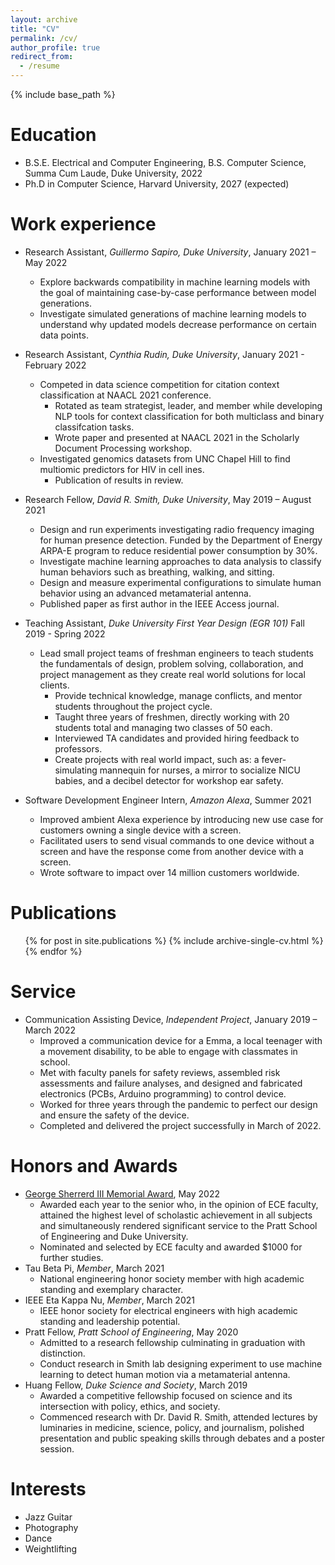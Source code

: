 ```yaml
---
layout: archive
title: "CV"
permalink: /cv/
author_profile: true
redirect_from:
  - /resume
---
```


{% include base_path %}

# Education

- B.S.E. Electrical and Computer Engineering, B.S. Computer Science, Summa Cum Laude, Duke University, 2022
- Ph.D in Computer Science, Harvard University, 2027 (expected)

# Work experience

- Research Assistant, _Guillermo Sapiro, Duke University_, January 2021 – May 2022

  - Explore backwards compatibility in machine learning models with the goal of maintaining case-by-case performance between model generations.
  - Investigate simulated generations of machine learning models to understand why updated models decrease performance on certain data points.

- Research Assistant, _Cynthia Rudin, Duke University_, January 2021 - February 2022

  - Competed in data science competition for citation context classification at NAACL 2021 conference.
    - Rotated as team strategist, leader, and member while developing NLP tools for context classification for both multiclass and binary classifcation tasks.
    - Wrote paper and presented at NAACL 2021 in the Scholarly Document Processing workshop.
  - Investigated genomics datasets from UNC Chapel Hill to find multiomic predictors for HIV in cell ines.
    - Publication of results in review.

- Research Fellow, _David R. Smith, Duke University_, May 2019 – August 2021

  - Design and run experiments investigating radio frequency imaging for human presence detection. Funded by the Department of Energy ARPA-E program to reduce residential power consumption by 30%.
  - Investigate machine learning approaches to data analysis to classify human behaviors such as breathing, walking, and sitting.
  - Design and measure experimental configurations to simulate human behavior using an advanced metamaterial antenna.
  - Published paper as first author in the IEEE Access journal.

- Teaching Assistant, _Duke University First Year Design (EGR 101)_ Fall 2019 - Spring 2022

  - Lead small project teams of freshman engineers to teach students the fundamentals of design, problem solving, collaboration, and project management as they create real world solutions for local clients.
    - Provide technical knowledge, manage conflicts, and mentor students throughout the project cycle.
    - Taught three years of freshmen, directly working with 20 students total and managing two classes of 50 each.
    - Interviewed TA candidates and provided hiring feedback to professors.
    - Create projects with real world impact, such as: a fever-simulating mannequin for nurses, a mirror to socialize NICU babies, and a decibel detector for workshop ear safety.

- Software Development Engineer Intern, _Amazon Alexa_, Summer 2021
  - Improved ambient Alexa experience by introducing new use case for customers owning a single device with a screen.
  - Facilitated users to send visual commands to one device without a screen and have the response come from another device with a screen.
  - Wrote software to impact over 14 million customers worldwide.

# Publications

  <ul>{% for post in site.publications %}
    {% include archive-single-cv.html %}
  {% endfor %}</ul>
  
<!-- Talks
======
  <ul>{% for post in site.talks %}
    {% include archive-single-talk-cv.html %}
  {% endfor %}</ul> -->
  
<!-- Teaching
======
  <ul>{% for post in site.teaching %}
    {% include archive-single-cv.html %}
  {% endfor %}</ul> -->

# Service

- Communication Assisting Device, _Independent Project_, January 2019 – March 2022
  - Improved a communication device for a Emma, a local teenager with a movement disability, to be able to engage with classmates in school.
  - Met with faculty panels for safety reviews, assembled risk assessments and failure analyses, and designed and fabricated electronics (PCBs, Arduino programming) to control device.
  - Worked for three years through the pandemic to perfect our design and ensure the safety of the device.
  - Completed and delivered the project successfully in March of 2022.

# Honors and Awards

- [George Sherrerd III Memorial Award](https://ece.duke.edu/undergrad/students/awards-honors), May 2022
  - Awarded each year to the senior who, in the opinion of ECE faculty, attained the highest level of scholastic achievement in all subjects and simultaneously rendered significant service to the Pratt School of Engineering and Duke University.
  - Nominated and selected by ECE faculty and awarded $1000 for further studies.
- Tau Beta Pi, _Member_, March 2021
  - National engineering honor society member with high academic standing and exemplary character.
- IEEE Eta Kappa Nu, _Member_, March 2021
  - IEEE honor society for electrical engineers with high academic standing and leadership potential.
- Pratt Fellow, _Pratt School of Engineering_, May 2020
  - Admitted to a research fellowship culminating in graduation with distinction.
  - Conduct research in Smith lab designing experiment to use machine learning to detect human motion via a metamaterial antenna.
- Huang Fellow, _Duke Science and Society_, March 2019
  - Awarded a competitive fellowship focused on science and its intersection with policy, ethics, and society.
  - Commenced research with Dr. David R. Smith, attended lectures by luminaries in medicine, science, policy, and journalism, polished presentation and public speaking skills through debates and a poster session.

# Interests

- Jazz Guitar
- Photography
- Dance
- Weightlifting
